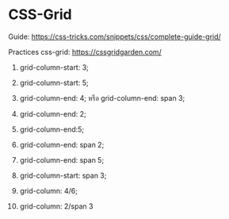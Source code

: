 # CSS-Grid

Guide: https://css-tricks.com/snippets/css/complete-guide-grid/

Practices css-grid: https://cssgridgarden.com/

1) grid-column-start: 3;
2) grid-column-start: 5;
3) grid-column-end: 4; หรือ grid-column-end: span 3;
4) grid-column-end: 2;
5) grid-column-end:5;

7) grid-column-end: span 2;
8) grid-column-end: span 5;
9) grid-column-start: span 3;
10) grid-column: 4/6;
11) grid-column: 2/span 3
